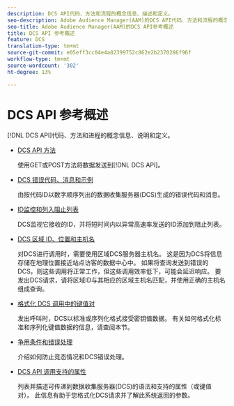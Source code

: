 ```yaml
---
description: DCS API代码、方法和流程的概念信息、描述和定义。
seo-description: Adobe Audience Manager(AAM)的DCS API代码、方法和流程的概念信息、描述和定义。
seo-title: Adobe Audience Manager(AAM)的DCS API参考概述
title: DCS API 参考概述
feature: DCS
translation-type: tm+mt
source-git-commit: e05eff3cc04e4a82399752c862e2b2370286f96f
workflow-type: tm+mt
source-wordcount: '302'
ht-degree: 13%

---
```



# DCS API 参考概述

[!DNL DCS API]代码、方法和进程的概念信息、说明和定义。

* [DCS API 方法](/help/using/api/dcs-intro/dcs-api-reference/dcs-api-methods.md)

   使用GET或POST方法将数据发送到[!DNL DCS API]。

* [DCS 错误代码、消息和示例](/help/using/api/dcs-intro/dcs-api-reference/dcs-error-codes.md)

   由按代码ID以数字顺序列出的数据收集服务器(DCS)生成的错误代码和消息。

* [ID监控和列入阻止列表](/help/using/api/dcs-intro/dcs-api-reference/id-monitoring-denylisting.md)

   DCS监视它接收的ID，并将短时间内以异常高速率发送的ID添加到阻止列表。

* [DCS 区域 ID、位置和主机名](/help/using/api/dcs-intro/dcs-api-reference/dcs-regions.md)

   对DCS进行调用时，需要使用区域DCS服务器主机名。 这是因为DCS将信息存储在地理位置接近站点访客的数据中心中。 如果将查询发送到错误的DCS，则这些调用将正常工作，但这些调用效率低下，可能会延迟响应。 要发出DCS请求，请将区域ID与其相应的区域主机名匹配，并使用正确的主机名组成查询。

* [格式化 DCS 调用中的键值对](/help/using/api/dcs-intro/dcs-api-reference/dcs-key-format.md)

   发出呼叫时，DCS以标准或序列化格式接受密钥值数据。 有关如何格式化标准和序列化键值数据的信息，请查阅本节。

* [争用条件和错误处理](/help/using/api/dcs-intro/dcs-api-reference/dcs-race-conditions.md)

   介绍如何防止竞态情况和DCS错误处理。

* [DCS API 调用支持的属性](/help/using/api/dcs-intro/dcs-api-reference/dcs-keys.md)

   列表并描述可传递到数据收集服务器(DCS)的语法和支持的属性（或键值对）。 此信息有助于您格式化DCS请求并了解此系统返回的参数。
